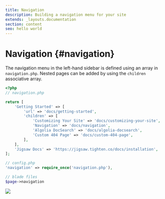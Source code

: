 ```yaml
---
title: Navigation
description: Building a navigation menu for your site
extends: _layouts.documentation
section: content
seo: hello world
---
```


# Navigation {#navigation}

The navigation menu in the left-hand sidebar is defined using an array in `navigation.php`. Nested pages can be added by using the `children` associative array.

```php
<?php
// navigation.php

return [
    'Getting Started' => [
        'url' => 'docs/getting-started',
        'children' => [
            'Customizing Your Site' => 'docs/customizing-your-site',
            'Navigation' => 'docs/navigation',
            'Algolia DocSearch' => 'docs/algolia-docsearch',
            'Custom 404 Page' => 'docs/custom-404-page',
        ],
    ],
    'Jigsaw Docs' => 'https://jigsaw.tighten.co/docs/installation',
];

// config.php
'navigation' => require_once('navigation.php'),

// blade files
$page->navigation
```

<img src="https://images.unsplash.com/photo-1519664824562-b4bc73f9795a?ixlib=rb-1.2.1&ixid=eyJhcHBfaWQiOjEyMDd9&auto=format&fit=crop&w=282&q=80 282w, https://images.unsplash.com/photo-1519664824562-b4bc73f9795a?ixlib=rb-1.2.1&ixid=eyJhcHBfaWQiOjEyMDd9&auto=format&fit=crop&w=564&q=80 564w, https://images.unsplash.com/photo-1519664824562-b4bc73f9795a?ixlib=rb-1.2.1&ixid=eyJhcHBfaWQiOjEyMDd9&auto=format&fit=crop&w=582&q=80 582w, https://images.unsplash.com/photo-1519664824562-b4bc73f9795a?ixlib=rb-1.2.1&ixid=eyJhcHBfaWQiOjEyMDd9&auto=format&fit=crop&w=882&q=80 882w, https://images.unsplash.com/photo-1519664824562-b4bc73f9795a?ixlib=rb-1.2.1&ixid=eyJhcHBfaWQiOjEyMDd9&auto=format&fit=crop&w=1164&q=80 1164w, https://images.unsplash.com/photo-1519664824562-b4bc73f9795a?ixlib=rb-1.2.1&ixid=eyJhcHBfaWQiOjEyMDd9&auto=format&fit=crop&w=1182&q=80 1182w, https://images.unsplash.com/photo-1519664824562-b4bc73f9795a?ixlib=rb-1.2.1&ixid=eyJhcHBfaWQiOjEyMDd9&auto=format&fit=crop&w=1482&q=80 1482w, https://images.unsplash.com/photo-1519664824562-b4bc73f9795a?ixlib=rb-1.2.1&ixid=eyJhcHBfaWQiOjEyMDd9&auto=format&fit=crop&w=1764&q=80 1764w, https://images.unsplash.com/photo-1519664824562-b4bc73f9795a?ixlib=rb-1.2.1&ixid=eyJhcHBfaWQiOjEyMDd9&auto=format&fit=crop&w=1782&q=80 1782w, https://images.unsplash.com/photo-1519664824562-b4bc73f9795a?ixlib=rb-1.2.1&ixid=eyJhcHBfaWQiOjEyMDd9&auto=format&fit=crop&w=2082&q=80 2082w, https://images.unsplash.com/photo-1519664824562-b4bc73f9795a?ixlib=rb-1.2.1&ixid=eyJhcHBfaWQiOjEyMDd9&auto=format&fit=crop&w=2364&q=80 2364w, https://images.unsplash.com/photo-1519664824562-b4bc73f9795a?ixlib=rb-1.2.1&ixid=eyJhcHBfaWQiOjEyMDd9&auto=format&fit=crop&w=2382&q=80 2382w, https://images.unsplash.com/photo-1519664824562-b4bc73f9795a?ixlib=rb-1.2.1&ixid=eyJhcHBfaWQiOjEyMDd9&auto=format&fit=crop&w=2385&q=80 2385w, https://images.unsplash.com/photo-1519664824562-b4bc73f9795a?ixlib=rb-1.2.1&ixid=eyJhcHBfaWQiOjEyMDd9&auto=format&fit=crop&w=2385&q=80 2385w, https://images.unsplash.com/photo-1519664824562-b4bc73f9795a?ixlib=rb-1.2.1&ixid=eyJhcHBfaWQiOjEyMDd9&auto=format&fit=crop&w=2385&q=80 2385w, https://images.unsplash.com/photo-1519664824562-b4bc73f9795a?ixlib=rb-1.2.1&ixid=eyJhcHBfaWQiOjEyMDd9&auto=format&fit=crop&w=2385&q=80 2385w, https://images.unsplash.com/photo-1519664824562-b4bc73f9795a?ixlib=rb-1.2.1&ixid=eyJhcHBfaWQiOjEyMDd9&auto=format&fit=crop&w=2385&q=80 2385w, https://images.unsplash.com/photo-1519664824562-b4bc73f9795a?ixlib=rb-1.2.1&ixid=eyJhcHBfaWQiOjEyMDd9&auto=format&fit=crop&w=2385&q=80 2385w" class="w-4/5 m-auto"/>